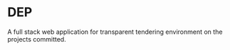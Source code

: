 # DEP
A full stack web application for transparent tendering environment on the projects committed.

